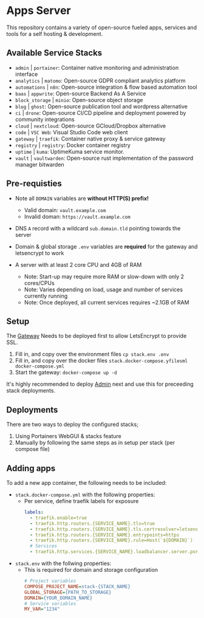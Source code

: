 # Apps Server
This repository contains a variety of open-source fueled apps, services and tools for a self hosting & development.

## Available Service Stacks
- `admin` | `portainer`: Container native monitoring and administration interface
- `analytics` | `matomo`: Open-source GDPR compliant analytics platform
- `automations` | `n8n`: Open-source integration & flow based automation tool
- `baas` | `appwrite`: Open-source Backend As A Service
- `block_storage` | `minio`: Open-source object storage
- `blog` | `ghost`: Open-source publication tool and wordpress alternative
- `ci` | `drone`: Open-source CI/CD pipeline and deployment powered by community integrations
- `cloud` | `nextcloud`: Open-source GCloud/Dropbox alternative
- `code` | `VSC Web`: Visual Studio Code web client
- `gateway` | `traefik`: Container native proxy & service gateway
- `registry` | `registry`: Docker container registry
- `uptime` | `kuma`: UptimeKuma service monitor.
- `vault` | `vaultwarden`: Open-source rust implementation of the password manager bitwarden


## Pre-requisties
- Note all `DOMAIN` variables are **without HTTP(S) prefix!**
    - Valid domain: `vault.example.com`
    - Invalid doman: `https://vault.example.com`

- DNS `A` record with a wildcard `sub.domain.tld` pointing towards the server
- Domain & global storage `.env` variables are **required** for the gateway and letsencrypt to work
- A server with at least 2 core CPU and 4GB of RAM
    - Note: Start-up may require more RAM or slow-down with only 2 cores/CPUs
    - Note: Varies depending on load, usage and number of services currently running
    - Note: Once deployed, all current services requires ~2.1GB of RAM


## Setup
The [Gateway](stacks/gateway/) Needs to be deployed first to allow LetsEncrypt to provide SSL.
1. Fill in, and copy over the environment files `cp stack.env .env` 
2. Fill in, and copy over the docker files `stack.docker-compose.yfilesml docker-compose.yml`
3. Start the gateway: `docker-compose up -d`

It's highly recommended to deploy [Admin](stacks/admin) next and use this for preceeding stack deployments.

## Deployments
There are two ways to deploy the configured stacks;
1. Using Portainers WebGUI & stacks feature
2. Manually by following the same steps as in setup per stack (per compose file)

## Adding apps
To add a new app container, the following needs to be included:
- `stack.docker-compose.yml` with the following properties:
  - Per service, define traefik labels for exposure
    ```yaml
    labels:
      - traefik.enable=true
      - traefik.http.routers.{SERVICE_NAME}.tls=true
      - traefik.http.routers.{SERVICE_NAME}.tls.certresolver=letsencrypt
      - traefik.http.routers.{SERVICE_NAME}.entrypoints=https
      - traefik.http.routers.{SERVICE_NAME}.rule=Host(`${DOMAIN}`)
      # Services
      - traefik.http.services.{SERVICE_NAME}.loadbalancer.server.port=80
    ```
- `stack.env` with the follwing properties:
  - This is required for domain and storage configuration 
    ```ini
    # Project variables
    COMPOSE_PROJECT_NAME=stack-{STACK_NAME}
    GLOBAL_STORAGE={PATH_TO_STORAGE}
    DOMAIN={YOUR_DOMAIN_NAME}
    # Service variables
    MY_VAR="1234"
    ```

